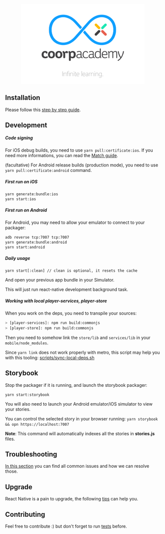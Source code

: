 <p align="center">
  <a href="https://coorpacademy.com" rel="noopener" target="_blank"><img width="400" src=".github/logo.png" alt="Coorpacademy mobile app"></a></p>
</p>

## Installation

Please follow this [step by step guide](.github/INSTALLATION.md).

## Development

##### Code signing

For iOS debug builds, you need to use `yarn pull:certificate:ios`. If you need more informations, you can read the [Match guide](.github/FASTLANE.md#match).

(facultative) For Android release builds (production mode), you need to use `yarn pull:certificate:android` command.

##### First run on iOS

```console
yarn generate:bundle:ios
yarn start:ios
```

##### First run on Android

For Android, you may need to allow your emulator to connect to your packager:

```console
adb reverse tcp:7007 tcp:7007
yarn generate:bundle:android
yarn start:android
```

##### Daily usage

```console
yarn start[:clean] // clean is optional, it resets the cache
```

And open your previous app bundle in your Simulator.

This will just run react-native development background task.

##### Working with local player-services, player-store

When you work on the deps, you need to transpile your sources:

```sh
> [player-services]: npm run build:commonjs
> [player-store]: npm run build:commonjs
```

Then you need to somehow link the `store/lib` and `services/lib` in your `mobile/node_modules`.

Since `yarn link` does not work properly with metro, this script may help you with this tooling: [scripts/sync-local-deps.sh](https://gist.github.com/chrisdugne/878b4e50e6caf3bebb1c373149df74cc)

## Storybook

Stop the packager if it is running, and launch the storybook packager:

```console
yarn start:storybook
```

You will also need to launch your Android emulator/iOS simulator to view your stories.

You can control the selected story in your browser running: `yarn storybook && opn https://localhost:7007`

**Note**: This command will automatically indexes all the stories in **stories.js** files.

## Troubleshooting

[In this section](.github/TROUBLESHOOTING.md) you can find all common issues and how we can resolve those.

## Upgrade

React Native is a pain to upgrade, the following [tips](.github/REACT-NATIVE-UPGRADE.md) can help you.

## Contributing

Feel free to contribute :) but don't forget to run [tests](.github/TESTS.md) before.
